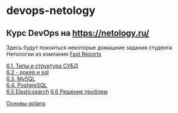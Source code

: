 # devops-netology
Курс DevOps на https://netology.ru/  
---
Здесь будут покоиться некоторые домашние задания студента Нетологии из компании [Fast Reports](https://www.fast-report.com)

[6.1. Типы и структура СУБД](db_basics.md)  
[6.2 - докер и sql](docker_psql.md)  
[6.3. MySQL](docker_mysql.md)  
[6.4. PostgreSQL](docker_pgqsl_next.md)  
[6.5 Elasticsearch](elastic.md)
[6.6 Решение проблем](troubleshooting.md)

[Основы golang](golalng_homeworks.md)   

